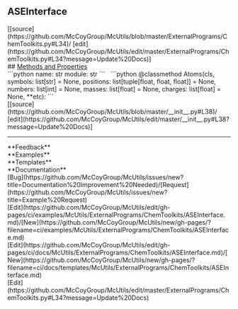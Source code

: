 ## <a id="McUtils.ExternalPrograms.ChemToolkits.ASEInterface">ASEInterface</a> 

<div class="docs-source-link" markdown="1">
[[source](https://github.com/McCoyGroup/McUtils/blob/master/ExternalPrograms/ChemToolkits.py#L34)/
[edit](https://github.com/McCoyGroup/McUtils/edit/master/ExternalPrograms/ChemToolkits.py#L34?message=Update%20Docs)]
</div>









<div class="collapsible-section">
 <div class="collapsible-section collapsible-section-header" markdown="1">
## <a class="collapse-link" data-toggle="collapse" href="#methods" markdown="1"> Methods and Properties</a> <a class="float-right" data-toggle="collapse" href="#methods"><i class="fa fa-chevron-down"></i></a>
 </div>
 <div class="collapsible-section collapsible-section-body collapse show" id="methods" markdown="1">
 ```python
name: str
module: str
```
<a id="McUtils.ExternalPrograms.ChemToolkits.ASEInterface.Atoms" class="docs-object-method">&nbsp;</a> 
```python
@classmethod
Atoms(cls, symbols: list[str] = None, positions: list[tuple[float, float, float]] = None, numbers: list[int] = None, masses: list[float] = None, charges: list[float] = None, **etc): 
```
<div class="docs-source-link" markdown="1">
[[source](https://github.com/McCoyGroup/McUtils/blob/master/__init__.py#L38)/
[edit](https://github.com/McCoyGroup/McUtils/edit/master/__init__.py#L38?message=Update%20Docs)]
</div>
 </div>
</div>












---


<div markdown="1" class="text-secondary">
<div class="container">
  <div class="row">
   <div class="col" markdown="1">
**Feedback**   
</div>
   <div class="col" markdown="1">
**Examples**   
</div>
   <div class="col" markdown="1">
**Templates**   
</div>
   <div class="col" markdown="1">
**Documentation**   
</div>
   <div class="col" markdown="1">
   
</div>
   <div class="col" markdown="1">
   
</div>
   <div class="col" markdown="1">
   
</div>
</div>
  <div class="row">
   <div class="col" markdown="1">
[Bug](https://github.com/McCoyGroup/McUtils/issues/new?title=Documentation%20Improvement%20Needed)/[Request](https://github.com/McCoyGroup/McUtils/issues/new?title=Example%20Request)   
</div>
   <div class="col" markdown="1">
[Edit](https://github.com/McCoyGroup/McUtils/edit/gh-pages/ci/examples/McUtils/ExternalPrograms/ChemToolkits/ASEInterface.md)/[New](https://github.com/McCoyGroup/McUtils/new/gh-pages/?filename=ci/examples/McUtils/ExternalPrograms/ChemToolkits/ASEInterface.md)   
</div>
   <div class="col" markdown="1">
[Edit](https://github.com/McCoyGroup/McUtils/edit/gh-pages/ci/docs/McUtils/ExternalPrograms/ChemToolkits/ASEInterface.md)/[New](https://github.com/McCoyGroup/McUtils/new/gh-pages/?filename=ci/docs/templates/McUtils/ExternalPrograms/ChemToolkits/ASEInterface.md)   
</div>
   <div class="col" markdown="1">
[Edit](https://github.com/McCoyGroup/McUtils/edit/master/ExternalPrograms/ChemToolkits.py#L34?message=Update%20Docs)   
</div>
   <div class="col" markdown="1">
   
</div>
   <div class="col" markdown="1">
   
</div>
   <div class="col" markdown="1">
   
</div>
</div>
</div>
</div>